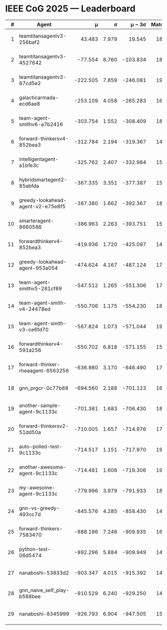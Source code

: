 # IEEE CoG 2025 — Leaderboard

| # | Agent | μ | σ | μ − 3σ | Matches | Updated |
|---:|---|---:|---:|---:|---:|---|
| 1 | teamtitansagentv3-256baf2 | 43.483 | 7.979 | 19.545 | 18436 | 2025-08-24 09:06 |
| 2 | teamtitansagentv3-4527642 | -77.554 | 8.760 | -103.834 | 18190 | 2025-08-24 09:06 |
| 3 | teamtitansagentv3-87cd5e2 | -222.505 | 7.859 | -246.081 | 19546 | 2025-08-24 09:06 |
| 4 | galacticarmada-ecd6ae8 | -253.109 | 4.058 | -265.283 | 16880 | 2025-08-24 09:06 |
| 5 | team-agent-smithv6-a7b2416 | -303.754 | 1.552 | -308.409 | 18340 | 2025-08-24 09:06 |
| 6 | forward-thinkersv4-852bea3 | -312.784 | 2.194 | -319.367 | 14946 | 2025-08-24 09:06 |
| 7 | intelligentagent-a1bfe3c | -325.762 | 2.407 | -332.984 | 15526 | 2025-08-24 09:06 |
| 8 | hybridsmartagent2-85abfda | -367.335 | 3.351 | -377.387 | 15440 | 2025-08-24 09:06 |
| 9 | greedy-lookahead-agent-v2-e75e8f5 | -387.380 | 1.662 | -392.367 | 18710 | 2025-08-24 09:06 |
| 10 | smarteragent-8660586 | -386.963 | 2.263 | -393.751 | 15312 | 2025-08-24 09:06 |
| 11 | forwardthinkerv4-852bea3 | -419.936 | 1.720 | -425.097 | 14977 | 2025-08-24 09:06 |
| 12 | greedy-lookahead-agent-953a054 | -474.624 | 4.167 | -487.124 | 17070 | 2025-08-24 09:06 |
| 13 | team-agent-smithv5-281cf89 | -547.512 | 1.265 | -551.306 | 17940 | 2025-08-24 09:06 |
| 14 | team-agent-smith-v4-24478ed | -550.706 | 1.175 | -554.230 | 18816 | 2025-08-24 09:06 |
| 15 | team-agent-smith-v3-ce6fd70 | -567.824 | 1.073 | -571.044 | 19316 | 2025-08-24 09:06 |
| 16 | forwardthinkerv4-591a256 | -550.702 | 6.818 | -571.155 | 15197 | 2025-08-24 09:06 |
| 17 | forward-thinker-rheaagent-6563256 | -636.980 | 3.170 | -646.490 | 17416 | 2025-08-24 09:06 |
| 18 | gnn_prgcr-0c77b88 | -694.560 | 2.188 | -701.123 | 16260 | 2025-08-24 09:06 |
| 19 | another-sample-agent-9c1133c | -701.381 | 1.683 | -706.430 | 18280 | 2025-08-24 09:06 |
| 20 | forward-thinkersv2-51dd50a | -710.005 | 1.657 | -714.976 | 17676 | 2025-08-24 09:06 |
| 21 | auto-polled-test-9c1133c | -714.517 | 1.151 | -717.970 | 19120 | 2025-08-24 09:06 |
| 22 | another-awesome-agent-9c1133c | -714.481 | 1.608 | -719.306 | 19620 | 2025-08-24 09:06 |
| 23 | my-awesome-agent-9c1133c | -779.996 | 3.979 | -791.933 | 18320 | 2025-08-24 09:06 |
| 24 | gnn-vs-greedy-493cc7d | -845.576 | 4.285 | -858.430 | 14600 | 2025-08-24 09:06 |
| 25 | forward-thinkers-7583470 | -888.196 | 7.246 | -909.935 | 16680 | 2025-08-24 09:06 |
| 26 | python-test-06d5474 | -892.296 | 5.884 | -909.949 | 14550 | 2025-08-24 09:06 |
| 27 | nanaboshi-53833d2 | -903.347 | 4.015 | -915.392 | 14020 | 2025-08-24 09:06 |
| 28 | gnn_naive_self_play-b568bee | -910.529 | 6.240 | -929.250 | 14420 | 2025-08-24 09:06 |
| 29 | nanaboshi-8345999 | -926.793 | 6.904 | -947.505 | 15070 | 2025-08-24 09:06 |
